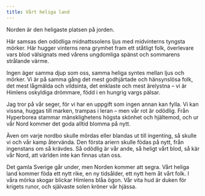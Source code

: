 ```yaml
---
title: Vårt heliga land
---
```

Norden är den heligaste platsen på jorden. 

Här samsas den odödliga midnattssolens ljus med midvinterns tyngsta mörker. Här hugger vinterns rena grymhet fram ett ståtligt folk, överlevare vars blod välsignats med vårens ungdomliga spänst och sommarens strålande värme.

Ingen äger samma djup som oss, samma heliga syntes mellan ljus och mörker. Vi är på samma gång det mest godhjärtade och hänsynslösa folk, det mest lågmälda och vildsinta, det enklaste och mest ärelystna – vi är Himlens oskyldiga drömmare, född i en hungrig vargs pälsar.

Jag tror på vår seger, för vi har en uppgift som ingen annan kan fylla. Vi kan vissna, huggas till marken, trampas i leran – men vår rot är odödlig. Från Hyperborea stammar mänsklighetens högsta skönhet och hjältemod, och ur vår Nord kommer det goda alltid blomma på nytt.

Även om varje nordbo skulle mördas eller blandas ut till ingenting, så skulle vi och vår kamp återvända. Den första ariern skulle födas på nytt, från ingenstans om så krävdes. Så odödlig är vår ande, så heligt vårt blod, så kär vår Nord, att världen inte kan finnas utan oss.

Det gamla Sverige går under, men Norden kommer att segra. Vårt heliga land kommer föda ett nytt rike, en ny tidsålder, ett nytt hem åt vårt folk. I våra mörka skogar blickar Himlens blåa ögon. Vår vita hud är duken för krigets runor, och självaste solen kröner vår hjässa.
